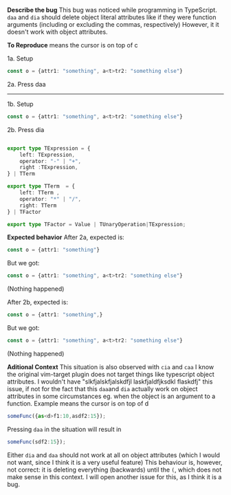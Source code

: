 **Describe the bug**
This bug was noticed while programming in TypeScript.
`daa` and `dia` should delete object literal attributes like if they were function arguments (including or excluding the commas, respectively)
However, it it doesn't work with object attributes.

**To Reproduce**
<c> means the cursor is on top of c

1a. Setup
```typescript
const o = {attr1: "something", a<t>tr2: "something else"}
```
2a. Press daa


--- 
1b. Setup
```typescript
const o = {attr1: "something", a<t>tr2: "something else"}
```
2b. Press dia


```typescript

export type TExpression = {
    left: TExpression,
    operator: "-" | "+",
    right :TExpression,
} | TTerm

export type TTerm  = {
    left: TTerm ,
    operator: "*" | "/",
    right: TTerm
} | TFactor

export type TFactor = Value | TUnaryOperation|TExpression;

```



**Expected behavior**
After 2a, expected is:
```typescript
const o = {attr1: "something"}
```

But we got:
```typescript
const o = {attr1: "something", a<t>tr2: "something else"}
```
(Nothing happened)



After 2b, expected is:
```typescript
const o = {attr1: "something",}
```

But we got:
```typescript
const o = {attr1: "something", a<t>tr2: "something else"}
```
(Nothing happened)


**Aditional Context**
This situation is also observed with `cia` and `caa`
I know the original vim-target plugin does not target things like typescript object attributes.
I wouldn't have "slkfjalskfjalskdfjl laskfjaldfjksdkl flaskdfj" this issue, if not for the fact that this `daa`and `dia` actually work on object attributes in some circumstances eg. when the object is an argument to a function.
Example
<d> means the cursor is on top of d 


```typescript
someFunc({as<d>f1:10,asdf2:15});
```
Pressing `daa` in the situation will result in 
```typescript
someFunc(sdf2:15});
```
Either `dia` and `daa` should not work at all on object attributes (which I would not want, since I think it is a very useful feature)
This behaviour is, however, not correct: it is deleting everything (backwards) until the `(`, which does not make sense in this context.
I will open another issue for this, as I think it is a bug.
